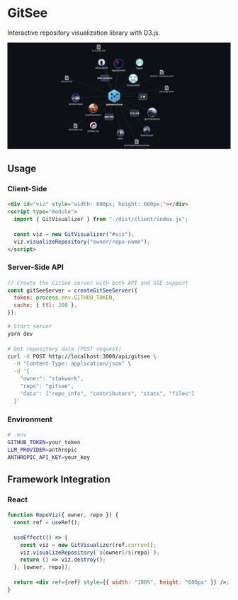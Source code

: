 # GitSee

Interactive repository visualization library with D3.js.

![Screenshot](screenshot.png)

## Usage

### Client-Side

```html
<div id="viz" style="width: 800px; height: 600px;"></div>
<script type="module">
  import { GitVisualizer } from "./dist/client/index.js";

  const viz = new GitVisualizer("#viz");
  viz.visualizeRepository("owner/repo-name");
</script>
```

### Server-Side API

```js
// Create the GitSee server with both API and SSE support
const gitSeeServer = createGitSeeServer({
  token: process.env.GITHUB_TOKEN,
  cache: { ttl: 300 },
});
```

```bash
# Start server
yarn dev

# Get repository data (POST request)
curl -X POST http://localhost:3000/api/gitsee \
  -H "Content-Type: application/json" \
  -d '{
    "owner": "stakwork",
    "repo": "gitsee",
    "data": ["repo_info", "contributors", "stats", "files"]
  }'
```

### Environment

```bash
# .env
GITHUB_TOKEN=your_token
LLM_PROVIDER=anthropic
ANTHROPIC_API_KEY=your_key
```

## Framework Integration

### React

```jsx
function RepoViz({ owner, repo }) {
  const ref = useRef();

  useEffect(() => {
    const viz = new GitVisualizer(ref.current);
    viz.visualizeRepository(`${owner}/${repo}`);
    return () => viz.destroy();
  }, [owner, repo]);

  return <div ref={ref} style={{ width: "100%", height: "600px" }} />;
}
```
